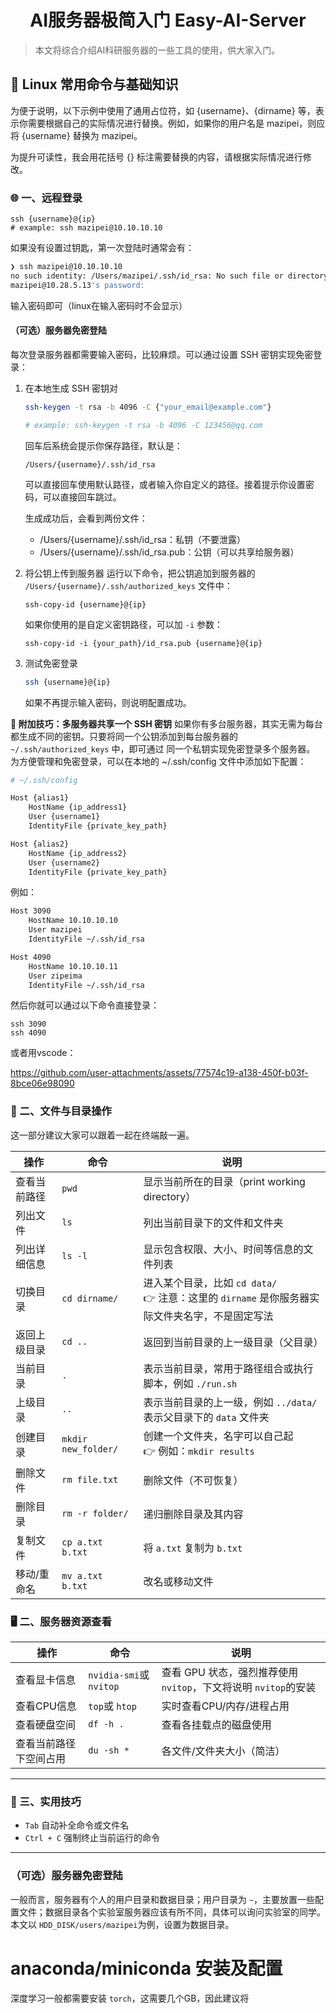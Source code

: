<h1 align="center">AI服务器极简入门 Easy-AI-Server</h1>

<p align="center"> </p>

> 本文将综合介绍AI科研服务器的一些工具的使用，供大家入门。

## 🐧 Linux 常用命令与基础知识

为便于说明，以下示例中使用了通用占位符，如 {username}、{dirname} 等，表示你需要根据自己的实际情况进行替换。例如，如果你的用户名是 mazipei，则应将 {username} 替换为 mazipei。

为提升可读性，我会用花括号 {} 标注需要替换的内容，请根据实际情况进行修改。

### 🌐 一、远程登录

```
ssh {username}@{ip}
# example: ssh mazipei@10.10.10.10
```

如果没有设置过钥匙，第一次登陆时通常会有：

```bash
❯ ssh mazipei@10.10.10.10
no such identity: /Users/mazipei/.ssh/id_rsa: No such file or directory
mazipei@10.28.5.13's password:
```

输入密码即可（linux在输入密码时不会显示）

#### （可选）服务器免密登陆

每次登录服务器都需要输入密码，比较麻烦。可以通过设置 SSH 密钥实现免密登录：

1. 在本地生成 SSH 密钥对

   ```bash
   ssh-keygen -t rsa -b 4096 -C {"your_email@example.com"}

   # example: ssh-keygen -t rsa -b 4096 -C 123456@qq.com
   ```

   回车后系统会提示你保存路径，默认是：

   ```
   /Users/{username}/.ssh/id_rsa
   ```

   可以直接回车使用默认路径，或者输入你自定义的路径。接着提示你设置密码，可以直接回车跳过。

   生成成功后，会看到两份文件：

   - /Users/{username}/.ssh/id_rsa：私钥（不要泄露）
   - /Users/{username}/.ssh/id_rsa.pub：公钥（可以共享给服务器）
2. 将公钥上传到服务器
   运行以下命令，把公钥追加到服务器的 `/Users/{username}/.ssh/authorized_keys` 文件中：

   ```
   ssh-copy-id {username}@{ip}
   ```

   如果你使用的是自定义密钥路径，可以加 `-i` 参数：

   ```
   ssh-copy-id -i {your_path}/id_rsa.pub {username}@{ip}
   ```
3. 测试免密登录

   ```bash
   ssh {username}@{ip}
   ```

   如果不再提示输入密码，则说明配置成功。

**🧠 附加技巧：多服务器共享一个 SSH 密钥**
如果你有多台服务器，其实无需为每台都生成不同的密钥。只要将同一个公钥添加到每台服务器的 `~/.ssh/authorized_keys` 中，即可通过 同一个私钥实现免密登录多个服务器。
为方便管理和免密登录，可以在本地的 ~/.ssh/config 文件中添加如下配置：

```bash
# ~/.ssh/config

Host {alias1}
    HostName {ip_address1}
    User {username1}
    IdentityFile {private_key_path}

Host {alias2}
    HostName {ip_address2}
    User {username2}
    IdentityFile {private_key_path}
```

例如：

```bash
Host 3090
    HostName 10.10.10.10
    User mazipei
    IdentityFile ~/.ssh/id_rsa

Host 4090
    HostName 10.10.10.11
    User zipeima
    IdentityFile ~/.ssh/id_rsa
```

然后你就可以通过以下命令直接登录：

```
ssh 3090
ssh 4090
```

或者用vscode：

https://github.com/user-attachments/assets/77574c19-a138-450f-b03f-8bce06e98090

### 📁 二、文件与目录操作

这一部分建议大家可以跟着一起在终端敲一遍。

| 操作         | 命令                  | 说明                                                                                                     |
| ------------ | --------------------- | -------------------------------------------------------------------------------------------------------- |
| 查看当前路径 | `pwd`               | 显示当前所在的目录（print working directory）                                                            |
| 列出文件     | `ls`                | 列出当前目录下的文件和文件夹                                                                             |
| 列出详细信息 | `ls -l`             | 显示包含权限、大小、时间等信息的文件列表                                                                 |
| 切换目录     | `cd dirname/`       | 进入某个目录，比如 `cd data/` <br />👉 注意：这里的 `dirname` 是你服务器实际文件夹名字，不是固定写法 |
| 返回上级目录 | `cd ..`             | 返回到当前目录的上一级目录（父目录）                                                                     |
| 当前目录     | `.`                 | 表示当前目录，常用于路径组合或执行脚本，例如 `./run.sh`                                                |
| 上级目录     | `..`                | 表示当前目录的上一级，例如 `../data/` 表示父目录下的 `data` 文件夹                                   |
| 创建目录     | `mkdir new_folder/` | 创建一个文件夹，名字可以自己起<br />👉 例如：`mkdir results`                                           |
| 删除文件     | `rm file.txt`       | 删除文件（不可恢复）                                                                                     |
| 删除目录     | `rm -r folder/`     | 递归删除目录及其内容                                                                                     |
| 复制文件     | `cp a.txt b.txt`    | 将 `a.txt` 复制为 `b.txt`                                                                            |
| 移动/重命名  | `mv a.txt b.txt`    | 改名或移动文件                                                                                           |

### 🖥 二、服务器资源查看

| 操作                   | 命令                        | 说明                                                                |
| ---------------------- | --------------------------- | ------------------------------------------------------------------- |
| 查看显卡信息           | `nvidia-smi`或 `nvitop` | 查看 GPU 状态，强烈推荐使用 `nvitop`，下文将说明 `nvitop`的安装 |
| 查看CPU信息            | `top`或 `htop`          | 实时查看CPU/内存/进程占用                                           |
| 查看硬盘空间           | `df -h .`                 | 查看各挂载点的磁盘使用                                              |
| 查看当前路径下空间占用 | `du -sh *`                | 各文件/文件夹大小（简洁）                                           |

---

### 🧼 三、实用技巧

* `Tab` 自动补全命令或文件名
* `Ctrl + C` 强制终止当前运行的命令

---

### （可选）服务器免密登陆

一般而言，服务器有个人的用户目录和数据目录；用户目录为 `~`，主要放置一些配置文件；数据目录各个实验室服务器应该有所不同，具体可以询问实验室的同学。本文以 `HDD_DISK/users/mazipei`为例，设置为数据目录。

# anaconda/miniconda 安装及配置

深度学习一般都需要安装 `torch`，这需要几个GB，因此建议将
